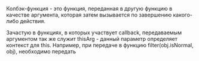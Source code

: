 Колбэк-функция - это функция, переданная в другую функцию в качестве аргумента, которая затем вызывается по завершению какого-либо действия.

Зачастую в функциях, в которых участвует callback, передаваемым аргументом так же служит thisArg - данный параметр определяет контекст для this. Например, при передаче в функцию filter(obj.isNormal, obj), необходимо передать 